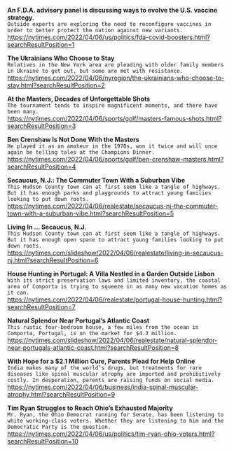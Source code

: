 **An F.D.A. advisory panel is discussing ways to evolve the U.S. vaccine strategy.**\
`Outside experts are exploring the need to reconfigure vaccines in order to better protect the nation against new variants.`\
https://nytimes.com/2022/04/06/us/politics/fda-covid-boosters.html?searchResultPosition=1

**The Ukrainians Who Choose to Stay**\
`Relatives in the New York area are pleading with older family members in Ukraine to get out, but some are met with resistance.`\
https://nytimes.com/2022/04/06/nyregion/the-ukrainians-who-choose-to-stay.html?searchResultPosition=2

**At the Masters, Decades of Unforgettable Shots**\
`The tournament tends to inspire magnificent moments, and there have been many.`\
https://nytimes.com/2022/04/06/sports/golf/masters-famous-shots.html?searchResultPosition=3

**Ben Crenshaw Is Not Done With the Masters**\
`He played it as an amateur in the 1970s, won it twice and will once again be telling tales at the Champions Dinner.`\
https://nytimes.com/2022/04/06/sports/golf/ben-crenshaw-masters.html?searchResultPosition=4

**Secaucus, N.J.: The Commuter Town With a Suburban Vibe**\
`This Hudson County town can at first seem like a tangle of highways. But it has enough parks and playgrounds to attract young families looking to put down roots.`\
https://nytimes.com/2022/04/06/realestate/secaucus-nj-the-commuter-town-with-a-suburban-vibe.html?searchResultPosition=5

**Living In ... Secaucus, N.J.**\
`This Hudson County town can at first seem like a tangle of highways. But it has enough open space to attract young families looking to put down roots.`\
https://nytimes.com/slideshow/2022/04/06/realestate/living-in-secaucus-nj.html?searchResultPosition=6

**House Hunting in Portugal: A Villa Nestled in a Garden Outside Lisbon**\
`With its strict preservation laws and limited inventory, the coastal area of Comporta is trying to squeeze in as many new vacation homes as it can.`\
https://nytimes.com/2022/04/06/realestate/portugal-house-hunting.html?searchResultPosition=7

**Natural Splendor Near Portugal’s Atlantic Coast**\
`This rustic four-bedroom house, a few miles from the ocean in Comporta, Portugal, is on the market for $4.3 million.`\
https://nytimes.com/slideshow/2022/04/06/realestate/natural-splendor-near-portugals-atlantic-coast.html?searchResultPosition=8

**With Hope for a $2.1 Million Cure, Parents Plead for Help Online**\
`India makes many of the world’s drugs, but treatments for rare diseases like spinal muscular atrophy are imported and prohibitively costly. In desperation, parents are raising funds on social media.`\
https://nytimes.com/2022/04/06/business/india-spinal-muscular-atrophy.html?searchResultPosition=9

**Tim Ryan Struggles to Reach Ohio’s Exhausted Majority**\
`Mr. Ryan, the Ohio Democrat running for Senate, has been listening to white working-class voters. Whether they are listening to him and the Democratic Party is the question.`\
https://nytimes.com/2022/04/06/us/politics/tim-ryan-ohio-voters.html?searchResultPosition=10

